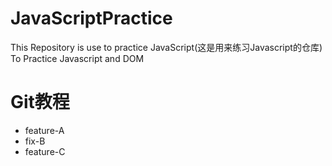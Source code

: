 # JavaScriptPractice
This Repository is use to practice JavaScript(这是用来练习Javascript的仓库)
To Practice Javascript and DOM
# Git教程

 - feature-A
 - fix-B
 - feature-C
